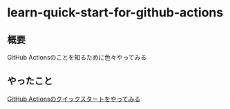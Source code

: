 # learn-quick-start-for-github-actions

## 概要

GitHub Actionsのことを知るために色々やってみる

## やったこと

[GitHub Actionsのクイックスタートをやってみる](https://docs.github.com/ja/actions/quickstart)
